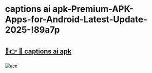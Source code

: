 # captions ai apk-Premium-APK-Apps-for-Android-Latest-Update-2025-!89a7p

# <h2><a href="https://googleone.com">🔗👉 🔴 captions ai apk</a></h2>

[![acn](https://github.com/user-attachments/assets/0f9c940e-d8b0-45ae-aac7-cd30a18b3e1c)](https://googleone.com)

